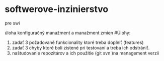 # softwerove-inzinierstvo
pre swi

úloha konfiguračný manažment a manažment zmien
#Úlohy:
1. zadať 3 požadované funkcionality ktoré treba doplniť (features)
2. zadať 3 chyby ktoré boli zistené pri testovaní a treba ich odstrániť.
3. naštudovanie repozitárov a ich použitie (git svn )na management verzii
